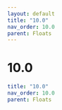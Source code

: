 ```yaml
---
layout: default
title: "10.0"
nav_order: 10.0
parent: Floats
---
```


# 10.0

```yaml
title: "10.0"
nav_order: 10.0
parent: Floats
```

